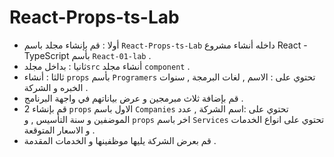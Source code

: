 # React-Props-ts-Lab

- أولا : قم بإنشاء مجلد باسم `React-Props-ts-Lab` داخله أنشاء مشروع React -TypeScript بأسم `React-01-lab` .
- ثانيا : بداخل مجلد`src` أنشاء مجلد `component` .
- ثالثا : أنشاء `props` بأسم `Programers` تحتوي على : الاسم , لغات البرمجة , سنوات الخبره و الشركة   .
- قم بإضافة ثلاث مبرمجين و عرض بياناتهم في واجهة البرنامج .
- قم بإنشاء 2 `props` الاول باسم `Companies` تحتوي على :اسم الشركة , عدد الموضفين و سنة التأسيس , و `props` اخر باسم `Services` تحتوي على انواع الخدمات و الاسعار المتوقعة .
- قم بعرض الشركة يليها موظفينها و الخدمات المقدمة  .
